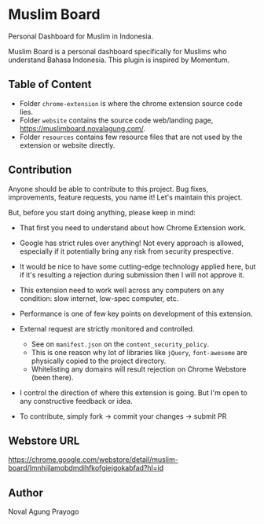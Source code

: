 # Muslim Board

Personal Dashboard for Muslim in Indonesia.

Muslim Board is a personal dashboard specifically for Muslims who understand Bahasa Indonesia. This plugin is inspired by Momentum.

## Table of Content

- Folder `chrome-extension` is where the chrome extension source code lies.
- Folder `website` contains the source code web/landing page, https://muslimboard.novalagung.com/.
- Folder `resources` contains few resource files that are not used by the extension or website directly.

## Contribution

Anyone should be able to contribute to this project. Bug fixes, improvements, feature requests, you name it! Let's maintain this project.

But, before you start doing anything, please keep in mind:

- That first you need to understand about how Chrome Extension work.
- Google has strict rules over anything! Not every approach is allowed, especially if it potentially bring any risk from security prespective.
- It would be nice to have some cutting-edge technology applied here, but if it's resulting a rejection during submission then I will not approve it. 
- This extension need to work well across any computers on any condition: slow internet, low-spec computer, etc.
- Performance is one of few key points on development of this extension.
- External request are strictly monitored and controlled.

    - See on `manifest.json` on the `content_security_policy`.
    - This is one reason why lot of libraries like `jQuery`, `font-awesome` are physically copied to the project directory.
    - Whitelisting any domains will result rejection on Chrome Webstore (been there).

- I control the direction of where this extension is going. But I'm open to any constructive feedback or idea.
- To contribute, simply fork -> commit your changes -> submit PR

## Webstore URL

https://chrome.google.com/webstore/detail/muslim-board/lmnhjilamobdmdihfkofgiejgokabfad?hl=id

## Author

Noval Agung Prayogo
